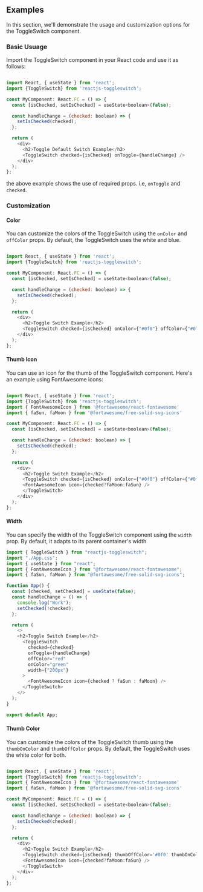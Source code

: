 ## Examples
In this section, we'll demonstrate the usage and customization options for the ToggleSwitch component.

### Basic Usuage

Import the ToggleSwitch component in your React code and use it as follows:

```js

import React, { useState } from 'react';
import {ToggleSwitch} from 'reactjs-toggleswitch';

const MyComponent: React.FC = () => {
  const [isChecked, setIsChecked] = useState<boolean>(false);

  const handleChange = (checked: boolean) => {
    setIsChecked(checked);
  };

  return (
    <div>
      <h2>Toggle Default Switch Example</h2>
      <ToggleSwitch checked={isChecked} onToggle={handleChange} />
    </div>
  );
};


```
the above example shows the use of required props. i.e, `onToggle` and `checked`.

### Customization

#### Color

You can customize the colors of the ToggleSwitch using the `onColor` and `offColor` props. By default, the ToggleSwitch uses the white and blue.

```js

import React, { useState } from 'react';
import {ToggleSwitch} from 'reactjs-toggleswitch';

const MyComponent: React.FC = () => {
  const [isChecked, setIsChecked] = useState<boolean>(false);

  const handleChange = (checked: boolean) => {
    setIsChecked(checked);
  };

  return (
    <div>
      <h2>Toggle Switch Example</h2>
      <ToggleSwitch checked={isChecked} onColor={"#0f0"} offColor={"#0ff"}  onToggle={handleChange} />
    </div>
  );
};


```
#### Thumb Icon

You can use an icon for the thumb of the ToggleSwitch component. Here's an example using FontAwesome icons:

```js

import React, { useState } from 'react';
import {ToggleSwitch} from 'reactjs-toggleswitch';
import { FontAwesomeIcon } from '@fortawesome/react-fontawesome'
import { faSun, faMoon } from '@fortawesome/free-solid-svg-icons'

const MyComponent: React.FC = () => {
  const [isChecked, setIsChecked] = useState<boolean>(false);

  const handleChange = (checked: boolean) => {
    setIsChecked(checked);
  };

  return (
    <div>
      <h2>Toggle Switch Example</h2>
      <ToggleSwitch checked={isChecked} onColor={"#0f0"} offColor={"#0ff"}  onToggle={handleChange} >
      <FontAwesomeIcon icon={checked?faMoon:faSun} />
      </ToggleSwitch>
    </div>
  );
};


```
#### Width
You can specify the width of the ToggleSwitch component using the `width` prop. By default, it adapts to its parent container's width

```js
import { ToggleSwitch } from "reactjs-toggleswitch";
import "./App.css";
import { useState } from "react";
import { FontAwesomeIcon } from "@fortawesome/react-fontawesome";
import { faSun, faMoon } from "@fortawesome/free-solid-svg-icons";

function App() {
  const [checked, setChecked] = useState(false);
  const handleChange = () => {
    console.log("Work");
    setChecked(!checked);
  };

  return (
    <>
    <h2>Toggle Switch Example</h2>
      <ToggleSwitch
        checked={checked}
        onToggle={handleChange}
        offColor="red"
        onColor="green"
        width={"200px"}
      >
        <FontAwesomeIcon icon={checked ? faSun : faMoon} />
      </ToggleSwitch>
    </>
  );
}

export default App;

```
#### Thumb Color 

You can customize the colors of the ToggleSwitch thumb using the `thumbOnColor` and `thumbOffColor` props. By default, the ToggleSwitch uses the white color for both.

```js

import React, { useState } from 'react';
import {ToggleSwitch} from 'reactjs-toggleswitch';
import { FontAwesomeIcon } from '@fortawesome/react-fontawesome'
import { faSun, faMoon } from '@fortawesome/free-solid-svg-icons'

const MyComponent: React.FC = () => {
  const [isChecked, setIsChecked] = useState<boolean>(false);

  const handleChange = (checked: boolean) => {
    setIsChecked(checked);
  };

  return (
    <div>
      <h2>Toggle Switch Example</h2>
      <ToggleSwitch checked={isChecked} thumbOffColor='#0f0' thumbOnColor='#f00' onColor={"#0f0"} offColor={"#0ff"}  onToggle={handleChange} >
      <FontAwesomeIcon icon={checked?faMoon:faSun} />
      </ToggleSwitch>
    </div>
  );
};

```
